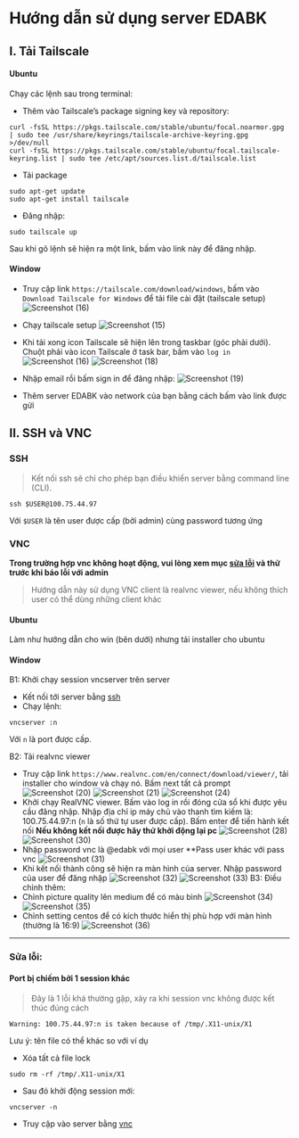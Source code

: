 # Hướng dẫn sử dụng server EDABK

## I. Tải Tailscale
#### Ubuntu
Chạy các lệnh sau trong terminal:
- Thêm vào Tailscale’s package signing key và repository:
```
curl -fsSL https://pkgs.tailscale.com/stable/ubuntu/focal.noarmor.gpg | sudo tee /usr/share/keyrings/tailscale-archive-keyring.gpg >/dev/null
curl -fsSL https://pkgs.tailscale.com/stable/ubuntu/focal.tailscale-keyring.list | sudo tee /etc/apt/sources.list.d/tailscale.list
```
- Tải package
```
sudo apt-get update
sudo apt-get install tailscale
```
- Đăng nhập:
```
sudo tailscale up
```
Sau khi gõ lệnh sẽ hiện ra một link, bấm vào link này để đăng nhập.
#### Window
- Truy cập link `https://tailscale.com/download/windows`, bấm vào `Download Tailscale for Windows` để tải file cài đặt (tailscale setup)
![Screenshot (16)](https://github.com/user-attachments/assets/df874f87-b0b0-4b5b-a616-1295324502c8)
- Chạy tailscale setup
![Screenshot (15)](https://github.com/user-attachments/assets/6d7f23d8-7bc4-4fa9-820e-96e60e1133e6)
- Khi tải xong icon Tailscale sẽ hiện lên trong taskbar (góc phải dưới).  Chuột phải vào icon Tailscale ở task bar, bấm vào `log in`
![Screenshot (16)](https://github.com/user-attachments/assets/b0084eb3-eb76-4b9d-baa8-b6a4520d2917)
![Screenshot (18)](https://github.com/user-attachments/assets/d071b8c4-7ec4-46d6-9349-2480264ee947)
- Nhập email rồi bấm sign in để đăng nhập:
![Screenshot (19)](https://github.com/user-attachments/assets/67f29982-f47f-42a0-9706-0dddd65b545d)

- Thêm server EDABK vào network của bạn bằng cách bấm vào link được gửi

## II. SSH và VNC
### <a name="ssh"></a>SSH
> Kết nối ssh sẽ chỉ cho phép bạn điều khiển server bằng command line (CLI).
```
ssh $USER@100.75.44.97
```
Với `$USER` là tên user được cấp (bởi admin) cùng password tương ứng

### <a name="vnc"></a>VNC
**Trong trường hợp vnc không hoạt động, vui lòng xem mục [sửa lỗi](#fix) và thử trước khi báo lỗi với admin**
> Hướng dẫn này sử dụng VNC client là realvnc viewer, nếu không thích user có thể dùng những client khác
#### Ubuntu
Làm như hướng dẫn cho win (bên dưới) nhưng tải installer cho ubuntu

#### Window
B1: Khởi chạy session vncserver trên server
- Kết nối tới server bằng [ssh](#ssh)
- Chạy lệnh:
```
vncserver :n
```
Với `n` là port được cấp.

B2: Tải realvnc viewer 
- Truy cập link `https://www.realvnc.com/en/connect/download/viewer/`, tải installer cho window và chạy nó. Bấm next tất cả prompt 
![Screenshot (20)](https://github.com/user-attachments/assets/1cc92895-132f-4468-9617-f567b75aaacd)
![Screenshot (21)](https://github.com/user-attachments/assets/f04ba00d-0e37-4a1e-a712-674d3812dbf7)
![Screenshot (24)](https://github.com/user-attachments/assets/77ca4bfb-339b-4002-a405-d24226a502c4)
- Khởi chạy RealVNC viewer. Bấm vào log in rồi đóng cửa sổ khi được yêu cầu đăng nhập. Nhập địa chỉ ip máy chủ vào thanh tìm kiếm là: 100.75.44.97:n (`n` là số thứ tự user được cấp). Bấm enter để tiến hành kết nối
**Nếu không kết nối được hãy thử khởi động lại pc**
![Screenshot (28)](https://github.com/user-attachments/assets/f7e3708c-c69b-4078-b621-765b9952da29)
![Screenshot (30)](https://github.com/user-attachments/assets/909b0455-f93b-420c-bca6-2fb6da0ddecf)
- Nhập password vnc là @edabk với mọi user
**Pass user khác với pass vnc
![Screenshot (31)](https://github.com/user-attachments/assets/32727c46-639e-4f30-b4d2-5dc465947d92)
- Khi kết nối thành công sẽ hiện ra màn hình của server. Nhập password của user để đăng nhập
![Screenshot (32)](https://github.com/user-attachments/assets/468d3dd9-d92f-43df-ad6b-a9450e383668)
![Screenshot (33)](https://github.com/user-attachments/assets/88ed9b2d-c9ee-40a1-81d0-7f5882f6f521)
B3: Điều chỉnh thêm:
- Chỉnh picture quality lên medium để có màu bình 
![Screenshot (34)](https://github.com/user-attachments/assets/80254738-3fff-4682-b00a-c28f960337bb)
![Screenshot (35)](https://github.com/user-attachments/assets/cbd50030-b0f0-4260-a162-07b1ae1cb606)
- Chỉnh setting centos để có kích thước hiển thị phù hợp với màn hình (thường là 16:9)
![Screenshot (36)](https://github.com/user-attachments/assets/38e8115b-0bc2-408b-b6de-f8c332ade166)

****
### <a name="fix"></a> Sửa lỗi:
#### Port bị chiếm bởi 1 session khác
> Đây là 1 lỗi khá thường gặp, xảy ra khi session vnc không được kết thúc đúng cách
```
Warning: 100.75.44.97:n is taken because of /tmp/.X11-unix/X1
```
Lưu ý: tên file có thể khác so với ví dụ
- Xóa tất cả file lock
```
sudo rm -rf /tmp/.X11-unix/X1
```
- Sau đó khởi động session mới:
```
vncserver -n
```
- Truy cập vào server bằng [vnc](#vnc)





